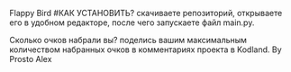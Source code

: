 Flappy Bird
#КАК УСТАНОВИТЬ?
скачиваете репозиторий, открываете его в удобном редакторе, после чего запускаете файл main.py.




























Сколько очков набрали вы? поделись вашим максимальным количеством набранных очков в комментариях проекта в Kodland. By Prosto Alex
